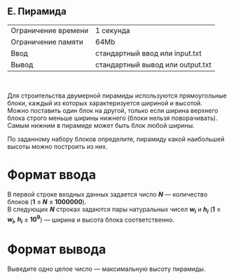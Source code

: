 ## E. Пирамида

|                     |           |
|---------------------|-----------|
| Ограничение времени | 1 секунда |
| Ограничение памяти  | 64Mb      |
| Ввод                | стандартный ввод или input.txt  |
| Вывод               | стандартный вывод или output.txt |

<br>

Для строительства двумерной пирамиды используются прямоугольные блоки, каждый из которых характеризуется шириной и высотой.  
Можно поставить один блок на другой, только если ширина верхнего блока строго меньше ширины нижнего (блоки нельзя поворачивать). Самым нижним в пирамиде может быть блок любой ширины.

По заданному набору блоков определите, пирамиду какой наибольшей высоты можно построить из них.

# Формат ввода

В первой строке входных данных задается число ***N*** — количество блоков (**1** ≤ ***N*** ≤ **1000000**).  
В следующих ***N***  строках задаются пары натуральных чисел ***w<sub>i</sub>*** и ***h<sub>i</sub>*** (**1** ≤ ***w<sub>i</sub>, h<sub>i</sub>*** ≤ **10<sup>9</sup>**) — ширина и высота блока соответственно.

# Формат вывода

Выведите одно целое число — максимальную высоту пирамиды.
